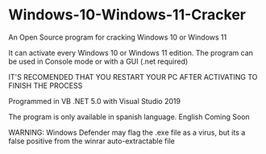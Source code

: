 # Windows-10-Windows-11-Cracker
An Open Source program for cracking Windows 10 or Windows 11

It can activate every Windows 10 or Windows 11 edition.
The program can be used in Console mode or with a GUI (.net required)

IT'S RECOMENDED THAT YOU RESTART YOUR PC AFTER ACTIVATING TO FINISH THE PROCESS

Programmed in VB .NET 5.0 with Visual Studio 2019

The program is only available in spanish language. English Coming Soon

WARNING: Windows Defender may flag the .exe file as a virus, but its a false positive from the winrar auto-extractable file

